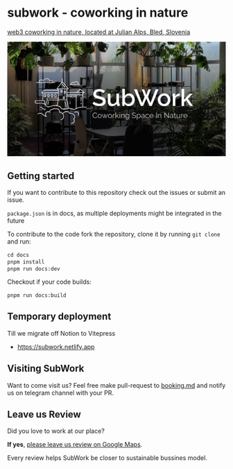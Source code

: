 # subwork - coworking in nature

[web3 coworking in nature, located at Julian Alps, Bled, Slovenia](https://subwork.xyz)

![SubWork](docs/public/subwork_header_jungle_description.png)

Getting started
---
If you want to contribute to this repository check out the issues or submit an issue.

`package.json` is in docs, as multiple deployments might be integrated in the future

To contribute to the code fork the repository, clone it by running `git clone` and run:

```
cd docs
pnpm install
pnpm run docs:dev
```

Checkout if your code builds:
```
pnpm run docs:build
```



Temporary deployment
---
Till we migrate off Notion to Vitepress
- https://subwork.netlify.app

Visiting SubWork
---
Want to come visit us? 
Feel free make pull-request to [booking.md](booking.md) and notify us on telegram channel with your PR.


Leave us Review
---
Did you love to work at our place? 

**If yes**, [please leave us review on Google Maps](https://goo.gl/maps/sabvduMGJ2JHDGGL8).

Every review helps SubWork be closer to sustainable bussines model.

